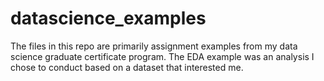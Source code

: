 # datascience_examples
The files in this repo are primarily assignment examples from my data science graduate certificate program. The EDA example was an analysis I chose to conduct based on a dataset that interested me.
